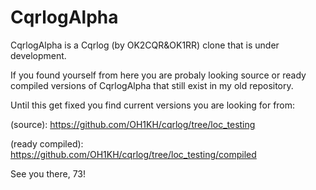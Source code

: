 # CqrlogAlpha
CqrlogAlpha is a Cqrlog (by OK2CQR&amp;OK1RR) clone that is under development.

If you found yourself from here you are probaly looking source or ready compiled versions of CqrlogAlpha
that still exist in my old repository.

Until this get fixed you find current versions you are looking for from:

(source): https://github.com/OH1KH/cqrlog/tree/loc_testing

(ready compiled): https://github.com/OH1KH/cqrlog/tree/loc_testing/compiled

See you there, 73!
